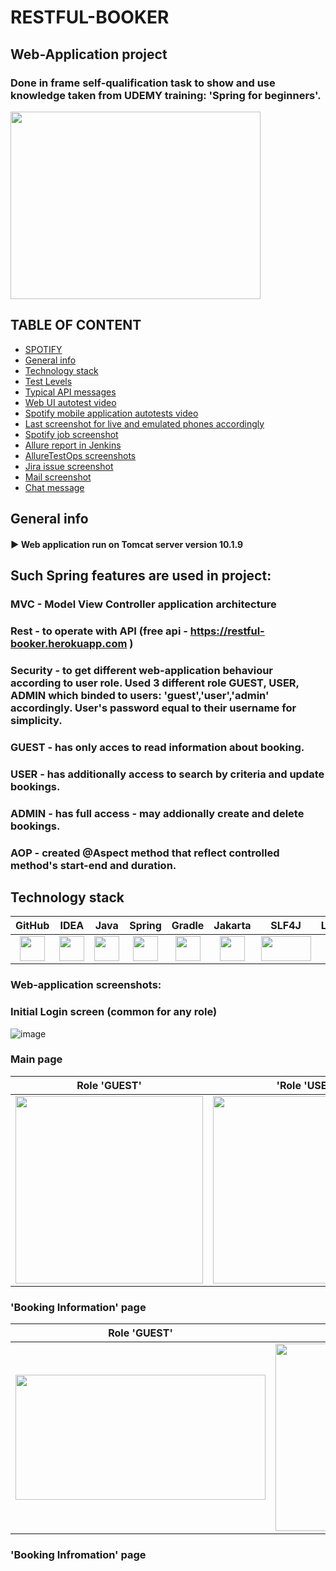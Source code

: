 # RESTFUL-BOOKER
## Web-Application project
### Done in frame self-qualification task to show and use knowledge taken from UDEMY training: 'Spring for beginners'.
<img src="https://github.com/xt4k/spring.web_mvc_rest_security.restful_booker/assets/38681283/6322f2d9-bd8f-4919-8585-e0448088e100" width="400" height="300">

## TABLE OF CONTENT

* [SPOTIFY](#spotify)
* [General info](#general-info)
* [Technology stack](#technology-stack)
* [Test Levels](#test-levels)
* [Typical API messages](#typical-api-messages)
* [Web UI autotest video](#web-ui-autotest-video)
* [Spotify mobile application autotests video](#spotify-mobile-application-autotests-video)
* [Last screenshot for live and emulated phones accordingly](#last-screenshot-for-live-and-emulated-phones-accordingly)
* [Spotify job screenshot](#spotify-job-screenshot)
* [Allure report in Jenkins](#allure-report-in-jenkins)
* [AllureTestOps screenshots](#alluretestops-screenshots)
* [Jira issue screenshot](#jira-issue-screenshot)
* [Mail screenshot](#mail-screenshot)
* [Chat message](#chat-message)

## General info

#### :arrow_forward: Web application run on Tomcat server version 10.1.9

## Such Spring features are used in project: 
### MVC - Model View Controller  application architecture
### Rest - to operate with API (free api - https://restful-booker.herokuapp.com )
### Security - to get different web-application behaviour according to user role. Used 3 different role GUEST, USER, ADMIN which binded to users: 'guest','user','admin' accordingly. User's password equal to their username for simplicity.
### GUEST - has only acces to read information about booking.
### USER - has additionally access to search by criteria and update bookings.
### ADMIN - has full access - may addionally create and delete bookings.
### AOP - created @Aspect method that reflect controlled method's start-end and duration.

## Technology stack

| GitHub | IDEA | Java | Spring | Gradle | Jakarta | SLF4J | Lombok | JSP |
|:-----:|:-----:|:----:|:------:|:------:|:--------:|:--------:|:------------:|:-------:|
|<img src="https://user-images.githubusercontent.com/38681283/120561870-048f0480-c40e-11eb-9ff8-c155f9d617c4.png" width="40" height="40"> | <img src="https://user-images.githubusercontent.com/38681283/120561799-e88b6300-c40d-11eb-91ba-d4103ef6d4b5.png" width="40" height="40"> | <img src="https://user-images.githubusercontent.com/38681283/120561837-f7721580-c40d-11eb-8590-7b3b0b5eb50d.png" width="40" height="40"> | <img src="https://user-images.githubusercontent.com/38681283/248457688-2df513b9-56c6-42df-96a5-27b3ccf0e00d.png" width="40" height="40"> | <img src="https://user-images.githubusercontent.com/38681283/120562398-fbeafe00-c40e-11eb-9fe7-3a641bf7115c.png" width="40" height="40"> | <img src="https://user-images.githubusercontent.com/38681283/248458847-7136dbda-f182-471f-9ee8-c8963e9cbd17.png" width="40" height="40"> | <img src="https://github.com/xt4k/spring.web_mvc_rest_security.restful_booker/assets/38681283/dd07cd20-5a95-4672-96a4-684a39440b24.png" width="80" height="40">  | <img src="https://github.com/xt4k/spring.web_mvc_rest_security.restful_booker/assets/38681283/e064428e-560c-4357-b2aa-2501a7d7da1b.png" width="40" height="40">  | <img src="https://github.com/xt4k/spring.web_mvc_rest_security.restful_booker/assets/38681283/7fcc4497-4f1c-449d-85fa-4ee1fd1531c3.png" width="40" height="40"> |

### Web-application screenshots:
### Initial Login screen (common for any role)
![image](https://github.com/xt4k/spring.web_mvc_rest_security.restful_booker/assets/38681283/9a6ca2c8-438a-4cd5-9f3e-7490401bb8e3)

### Main page
| Role 'GUEST'| 'Role 'USER'| Role 'ADMIN'|
|:-------------:|:--------:|:------:|
| <img src="https://github.com/xt4k/spring.web_mvc_rest_security.restful_booker/assets/38681283/0d0f2e2c-230c-4ffe-8258-141dc795db6a.png" width="300" height="300">  | <img src="https://github.com/xt4k/spring.web_mvc_rest_security.restful_booker/assets/38681283/2ac6fc5c-2121-409e-9f9b-c3b0f90797aa.png" width="300" height="300">  | <img src="https://github.com/xt4k/spring.web_mvc_rest_security.restful_booker/assets/38681283/c6eb74dd-1877-4685-807b-2847779e32f3.png" width="330" height="300"> |

### 'Booking Information' page
| Role 'GUEST'| 'Role 'USER'| Role 'ADMIN'|
|:-------------:|:--------:|:------:|
| <img src="https://github.com/xt4k/spring.web_mvc_rest_security.restful_booker/assets/38681283/d8bc5bc7-7cf8-4e8d-a48c-a42bb9858f96.png" width="400" height="200"> | <img src="https://github.com/xt4k/spring.web_mvc_rest_security.restful_booker/assets/38681283/e882b125-97b2-4912-8eac-c8c1754721c1.png" width="300" height="300"> | <img src="https://github.com/xt4k/spring.web_mvc_rest_security.restful_booker/assets/38681283/2b03d39a-747c-4973-9552-89ac7c56a796.png" width="400" height="220"> |


### 'Booking Infromation' page










